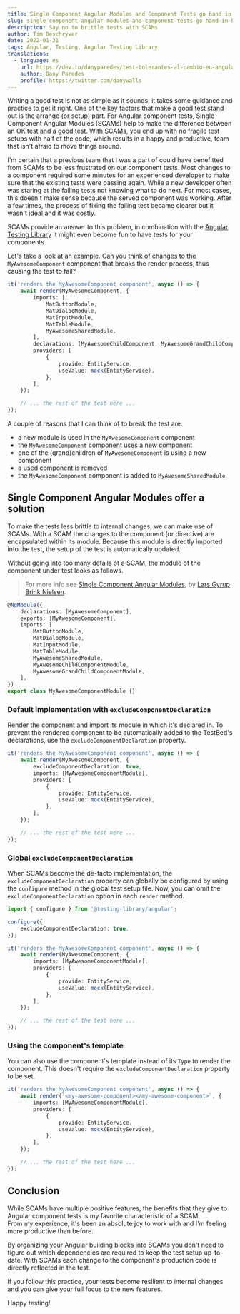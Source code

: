 ```yaml
---
title: Single Component Angular Modules and Component Tests go hand in hand
slug: single-component-angular-modules-and-component-tests-go-hand-in-hand
description: Say no to brittle tests with SCAMs
author: Tim Deschryver
date: 2022-01-31
tags: Angular, Testing, Angular Testing Library
translations:
  - language: es
    url: https://dev.to/danyparedes/test-tolerantes-al-cambio-en-angular-usando-scams-2e8g
    author: Dany Paredes
    profile: https://twitter.com/danywalls
---
```


Writing a good test is not as simple as it sounds, it takes some guidance and practice to get it right.
One of the key factors that make a good test stand out is the arrange (or setup) part.
For Angular component tests, Single Component Angular Modules (SCAMs) help to make the difference between an OK test and a good test.
With SCAMs, you end up with no fragile test setups with half of the code, which results in a happy and productive, team that isn't afraid to move things around.

I'm certain that a previous team that I was a part of could have benefitted from SCAMs to be less frustrated on our component tests.
Most changes to a component required some minutes for an experienced developer to make sure that the existing tests were passing again.
While a new developer often was staring at the failing tests not knowing what to do next.
For most cases, this doesn't make sense because the served component was working.
After a few times, the process of fixing the failing test became clearer but it wasn't ideal and it was costly.

SCAMs provide an answer to this problem, in combination with the [Angular Testing Library](https://testing-library.com/docs/angular-testing-library/intro/) it might even become fun to have tests for your components.

Let's take a look at an example.
Can you think of changes to the `MyAwesomeComponent` component that breaks the render process, thus causing the test to fail?

```ts
it('renders the MyAwesomeComponent component', async () => {
	await render(MyAwesomeComponent, {
		imports: [
			MatButtonModule,
			MatDialogModule,
			MatInputModule,
			MatTableModule,
			MyAwesomeSharedModule,
		],
		declarations: [MyAwesomeChildComponent, MyAwesomeGrandChildComponent],
		providers: [
			{
				provide: EntityService,
				useValue: mock(EntityService),
			},
		],
	});

	// ... the rest of the test here ...
});
```

A couple of reasons that I can think of to break the test are:

- a new module is used in the `MyAwesomeComponent` component
- the `MyAwesomeComponent` component uses a new component
- one of the (grand)children of `MyAwesomeComponent` is using a new component
- a used component is removed
- the `MyAwesomeComponent` component is added to `MyAwesomeSharedModule`

## Single Component Angular Modules offer a solution

To make the tests less brittle to internal changes, we can make use of SCAMs.
With a SCAM the changes to the component (or directive) are encapsulated within its module.
Because this module is directly imported into the test, the setup of the test is automatically updated.

Without going into too many details of a SCAM, the module of the component under test looks as follows.

> For more info see [Single Component Angular Modules](https://dev.to/this-is-angular/emulating-tree-shakable-components-using-single-component-angular-modules-13do), by [Lars Gyrup Brink Nielsen](https://twitter.com/LayZeeDK).

```ts
@NgModule({
	declarations: [MyAwesomeComponent],
	exports: [MyAwesomeComponent],
	imports: [
		MatButtonModule,
		MatDialogModule,
		MatInputModule,
		MatTableModule,
		MyAwesomeSharedModule,
		MyAwesomeChildComponentModule,
		MyAwesomeGrandChildComponentModule,
	],
})
export class MyAwesomeComponentModule {}
```

### Default implementation with `excludeComponentDeclaration`

Render the component and import its module in which it's declared in.
To prevent the rendered component to be automatically added to the TestBed's declarations, use the `excludeComponentDeclaration` property.

```ts{3}:my-awesome-component.spec.ts
it('renders the MyAwesomeComponent component', async () => {
    await render(MyAwesomeComponent, {
        excludeComponentDeclaration: true,
        imports: [MyAwesomeComponentModule],
        providers: [
            {
                provide: EntityService,
                useValue: mock(EntityService),
            },
        ],
    });

    // ... the rest of the test here ...
});
```

### Global `excludeComponentDeclaration`

When SCAMs become the de-facto implementation, the `excludeComponentDeclaration` property can globally be configured by using the `configure` method in the global test setup file.
Now, you can omit the `excludeComponentDeclaration` option in each `render` method.

```ts{3-5}:test.ts
import { configure } from '@testing-library/angular';

configure({
    excludeComponentDeclaration: true,
});
```

```ts:my-awesome-component.spec.ts
it('renders the MyAwesomeComponent component', async () => {
    await render(MyAwesomeComponent, {
        imports: [MyAwesomeComponentModule],
        providers: [
            {
                provide: EntityService,
                useValue: mock(EntityService),
            },
        ],
    });

    // ... the rest of the test here ...
});
```

### Using the component's template

You can also use the component's template instead of its `Type` to render the component.
This doesn't require the `excludeComponentDeclaration` property to be set.

```ts{2}:test.ts
it('renders the MyAwesomeComponent component', async () => {
    await render(`<my-awesome-component></my-awesome-component>`, {
        imports: [MyAwesomeComponentModule],
        providers: [
            {
                provide: EntityService,
                useValue: mock(EntityService),
            },
        ],
    });

    // ... the rest of the test here ...
});
```

## Conclusion

While SCAMs have multiple positive features, the benefits that they give to Angular component tests is my favorite characteristic of a SCAM.  
From my experience, it's been an absolute joy to work with and I'm feeling more productive than before.

By organizing your Angular building blocks into SCAMs you don't need to figure out which dependencies are required to keep the test setup up-to-date. With SCAMs each change to the component's production code is directly reflected in the test.

If you follow this practice, your tests become resilient to internal changes and you can give your full focus to the new features.

Happy testing!
